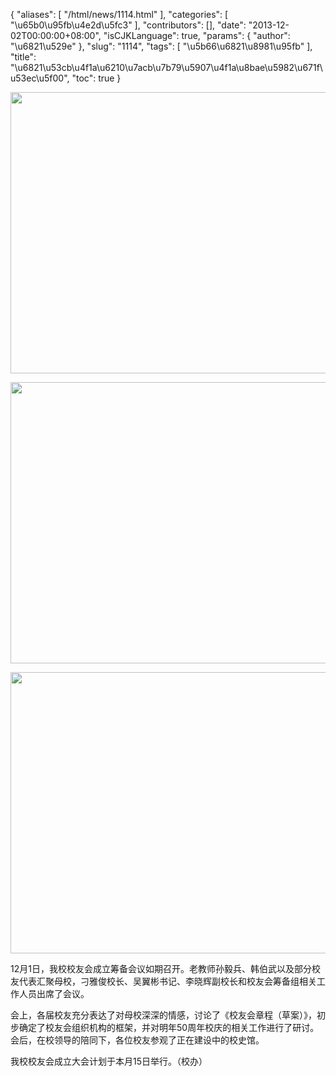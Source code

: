 {
    "aliases": [
        "/html/news/1114.html"
    ],
    "categories": [
        "\u65b0\u95fb\u4e2d\u5fc3"
    ],
    "contributors": [],
    "date": "2013-12-02T00:00:00+08:00",
    "isCJKLanguage": true,
    "params": {
        "author": "\u6821\u529e"
    },
    "slug": "1114",
    "tags": [
        "\u5b66\u6821\u8981\u95fb"
    ],
    "title": "\u6821\u53cb\u4f1a\u6210\u7acb\u7b79\u5907\u4f1a\u8bae\u5982\u671f\u53ec\u5f00",
    "toc": true
}


<img
    src="https://cdn.tfls.online/mirror/full/c5c9af489c8cdb4c4ee629ef8dba0082c1efb0ea.jpg"
    style="display:block;margin-left:auto;margin-right:auto;"
    decoding="async"
    fetchpriority="auto"
    loading="lazy"
    height="450"
    width="600"
/>





<img
    src="https://cdn.tfls.online/mirror/full/27099d977eebd2a81c5d713a06030672b071cf3a.jpg"
    style="display:block;margin-left:auto;margin-right:auto;"
    decoding="async"
    fetchpriority="auto"
    loading="lazy"
    height="450"
    width="600"
/>





<img
    src="https://cdn.tfls.online/mirror/full/79074ef87be24f1a9574a22ebc53c83afbf8ff93.jpg"
    style="display:block;margin-left:auto;margin-right:auto;"
    decoding="async"
    fetchpriority="auto"
    loading="lazy"
    height="450"
    width="600"
/>




12月1日，我校校友会成立筹备会议如期召开。老教师孙毅兵、韩伯武以及部分校友代表汇聚母校，刁雅俊校长、吴翼彬书记、李晓辉副校长和校友会筹备组相关工作人员出席了会议。




会上，各届校友充分表达了对母校深深的情感，讨论了《校友会章程（草案）》，初步确定了校友会组织机构的框架，并对明年50周年校庆的相关工作进行了研讨。会后，在校领导的陪同下，各位校友参观了正在建设中的校史馆。




我校校友会成立大会计划于本月15日举行。（校办）




  



